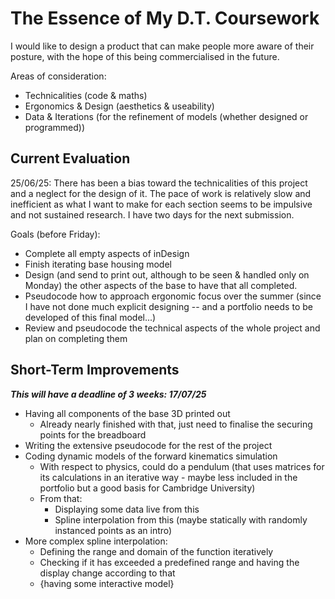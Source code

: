 # The Essence of My D.T. Coursework
I would like to design a product that can make people more aware of their posture, with the hope of this being commercialised in the future. 

Areas of consideration:
- Technicalities (code & maths)
- Ergonomics & Design (aesthetics & useability)
- Data & Iterations (for the refinement of models (whether designed or programmed))

## Current Evaluation
25/06/25: There has been a bias toward the technicalities of this project and a neglect for the design of it. The pace of work is relatively slow and inefficient as what I want to make for each section seems to be impulsive and not sustained research. 
I have two days for the next submission. 

Goals (before Friday):
- Complete all empty aspects of inDesign
- Finish iterating base housing model
- Design (and send to print out, although to be seen & handled only on Monday) the other aspects of the base to have that all completed.
- Pseudocode how to approach ergonomic focus over the summer (since I have not done much explicit designing -- and a portfolio needs to be developed of this final model...)
- Review and pseudocode the technical aspects of the whole project and plan on completing them

## Short-Term Improvements
***This will have a deadline of 3 weeks: 17/07/25***
- Having all components of the base 3D printed out
    - Already nearly finished with that, just need to finalise the securing points for the breadboard
- Writing the extensive pseudocode for the rest of the project
- Coding dynamic models of the forward kinematics simulation
    - With respect to physics, could do a pendulum (that uses matrices for its calculations in an iterative way - maybe less included in the portfolio but a good basis for Cambridge University)
    - From that:
        - Displaying some data live from this
        - Spline interpolation from this (maybe statically with randomly instanced points as an intro)
- More complex spline interpolation:
    - Defining the range and domain of the function iteratively
    - Checking if it has exceeded a predefined range and having the display change according to that
    - {having some interactive model} <!-- entirely unnecessary -->
